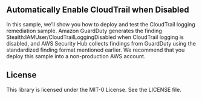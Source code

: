 ## Automatically Enable CloudTrail when Disabled

In this sample, we’ll show you how to deploy and test the CloudTrail logging remediation sample. Amazon GuardDuty generates the finding Stealth:IAMUser/CloudTrailLoggingDisabled when CloudTrail logging is disabled, and AWS Security Hub collects findings from GuardDuty using the standardized finding format mentioned earlier. We recommend that you deploy this sample into a non-production AWS account. 

## License

This library is licensed under the MIT-0 License. See the LICENSE file.

